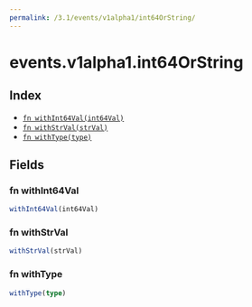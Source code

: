 ```yaml
---
permalink: /3.1/events/v1alpha1/int64OrString/
---
```


# events.v1alpha1.int64OrString



## Index

* [`fn withInt64Val(int64Val)`](#fn-withint64val)
* [`fn withStrVal(strVal)`](#fn-withstrval)
* [`fn withType(type)`](#fn-withtype)

## Fields

### fn withInt64Val

```ts
withInt64Val(int64Val)
```



### fn withStrVal

```ts
withStrVal(strVal)
```



### fn withType

```ts
withType(type)
```

